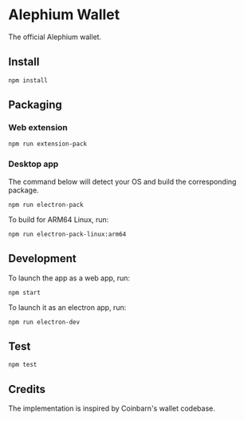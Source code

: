 # Alephium Wallet

The official Alephium wallet.

## Install

```shell
npm install
```

## Packaging

### Web extension

```shell
npm run extension-pack
```

### Desktop app

The command below will detect your OS and build the corresponding package.

```shell
npm run electron-pack
```

To build for ARM64 Linux, run:

```shell
npm run electron-pack-linux:arm64
```

## Development

To launch the app as a web app, run:

```shell
npm start
```

To launch it as an electron app, run:

```shell
npm run electron-dev
```

## Test

```shell
npm test
```

## Credits

The implementation is inspired by Coinbarn's wallet codebase.
